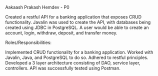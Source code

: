 Aakaash Prakash Hemdev - P0

Created a restful API for a banking application that exposes CRUD functionality. Javalin was used to create the API, with databases being created using JDBC in PostgreSQL. A user would be able to create an account, login, withdraw, deposit, and transfer money.

Roles/Responsibilities:

Implemented CRUD functionality for a banking application.
Worked with Javalin, Java, and PostgreSQL to do so.
Adhered to restful principles.
Developed a 3 layer architecture consisting of DAO, service layer, controllers.
API was successfully tested using Postman.


